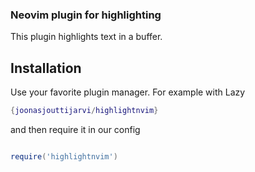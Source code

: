 ### Neovim plugin for highlighting

This plugin highlights text in a buffer.

## Installation

Use your favorite plugin manager. For example with Lazy

```lua
{joonasjouttijarvi/highlightnvim}
```

and then require it in our config

```lua

require('highlightnvim')
```







